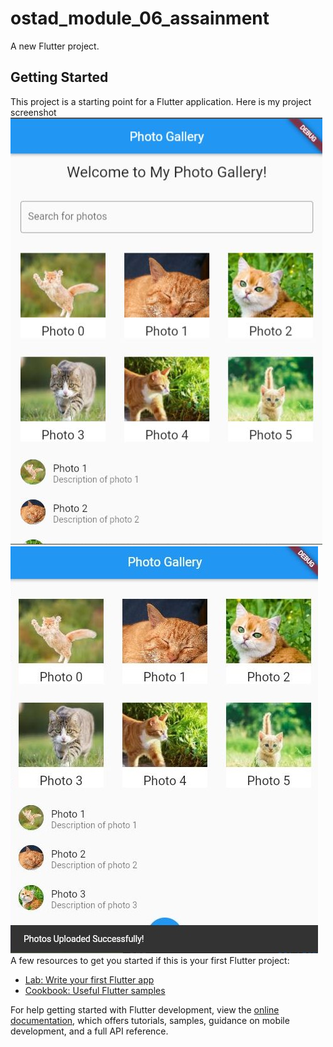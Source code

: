 # ostad_module_06_assainment

A new Flutter project.

## Getting Started

This project is a starting point for a Flutter application.
Here is my project screenshot
![images1](screenshot/2.jpg)
![images1](screenshot/1.jpg)
A few resources to get you started if this is your first Flutter project:

- [Lab: Write your first Flutter app](https://docs.flutter.dev/get-started/codelab)
- [Cookbook: Useful Flutter samples](https://docs.flutter.dev/cookbook)

For help getting started with Flutter development, view the
[online documentation](https://docs.flutter.dev/), which offers tutorials,
samples, guidance on mobile development, and a full API reference.
